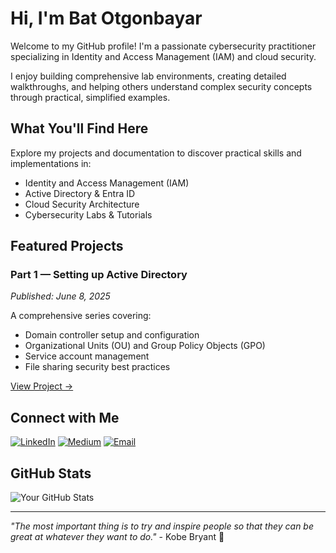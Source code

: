 # Hi, I'm Bat Otgonbayar

Welcome to my GitHub profile! I'm a passionate cybersecurity practitioner specializing in Identity and Access Management (IAM) and cloud security. 

I enjoy building comprehensive lab environments, creating detailed walkthroughs, and helping others understand complex security concepts through practical, simplified examples.

## What You'll Find Here

Explore my projects and documentation to discover practical skills and implementations in:
- Identity and Access Management (IAM)
- Active Directory & Entra ID
- Cloud Security Architecture
- Cybersecurity Labs & Tutorials

## Featured Projects

### **Part 1 — Setting up Active Directory**
*Published: June 8, 2025*

A comprehensive series covering:
- Domain controller setup and configuration
- Organizational Units (OU) and Group Policy Objects (GPO)
- Service account management
- File sharing security best practices

[View Project →](https://medium.com/@botgonbayar/part-1-setting-up-active-directory-c59677048c92)

## Connect with Me

[![LinkedIn](https://img.shields.io/badge/LinkedIn-0077B5?style=for-the-badge&logo=linkedin&logoColor=white)](https://linkedin.com/in/botgonbayar)
[![Medium](https://img.shields.io/badge/Medium-12100E?style=for-the-badge&logo=medium&logoColor=white)](https://medium.com/@botgonbayar)
[![Email](https://img.shields.io/badge/Email-D14836?style=for-the-badge&logo=gmail&logoColor=white)](mailto:batotgonbayar@proton.me)

## GitHub Stats

![Your GitHub Stats](https://github-readme-stats.vercel.app/api?username=botgonbayar&show_icons=true&theme=dark)

---

*"The most important thing is to try and inspire people so that they can be great at whatever they want to do."* - Kobe Bryant 🐍
